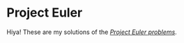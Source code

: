 # Project Euler

Hiya! These are my solutions of the [*Project Euler problems*](https://projecteuler.net/problems).